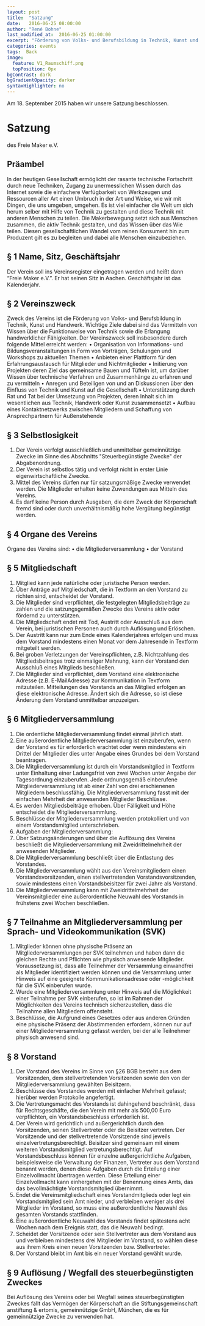 ```yaml
---
layout: post
title:  "Satzung"
date:   2016-06-25 08:00:00
author: "René Bohne"
last_modified_at:  2016-06-25 01:00:00
excerpt: "Förderung von Volks- und Berufsbildung in Technik, Kunst und Handwerk"
categories: events
tags:  Back
image:
  feature: V1_Raumschiff.png
  topPosition: 0px
bgContrast: dark
bgGradientOpacity: darker
syntaxHighlighter: no
---
```

Am 18. September 2015 haben wir unsere Satzung beschlossen.

<div class="img img--fullContainer img--14xLeading" style="background-image: url({{ site.baseurl_featured_img }}V1_Raumschiff.png);"></div>

# Satzung
des Freie Maker e.V.

## Präambel
In der heutigen Gesellschaft ermöglicht der rasante technische Fortschritt durch neue Techniken,
Zugang zu unermesslichen Wissen durch das Internet sowie die einfachere Verfügbarkeit von
Werkzeugen und Ressourcen aller Art einen Umbruch in der Art und Weise, wie wir mit Dingen, die
uns umgeben, umgehen. Es ist viel einfacher die Welt um sich herum selber mit Hilfe von Technik
zu gestalten und diese Technik mit anderen Menschen zu teilen. Die Makerbewegung setzt sich aus
Menschen zusammen, die aktiv Technik gestalten, und das Wissen über das Wie teilen. Diesen
gesellschaftlichen Wandel vom reinen Konsument hin zum Produzent gilt es zu begleiten und dabei
alle Menschen einzubeziehen.

## § 1 Name, Sitz, Geschäftsjahr
Der Verein soll ins Vereinsregister eingetragen werden und heißt dann “Freie Maker e.V.”. Er hat
seinen Sitz in Aachen. Geschäftsjahr ist das Kalenderjahr.

## § 2 Vereinszweck
Zweck des Vereins ist die Förderung von Volks- und Berufsbildung in Technik, Kunst und
Handwerk. Wichtige Ziele dabei sind das Vermitteln von Wissen über die Funktionweise von
Technik sowie die Erlangung handwerklicher Fähigkeiten. Der Vereinszweck soll insbesondere
durch folgende Mittel erreicht werden:
• Organisation von Informations- und Bildungsveranstaltungen in Form von Vorträgen,
Schulungen und Workshops zu aktuellen Themen
• Anbieten einer Plattform für den Erfahrungsaustausch für Mitglieder und Nichtmitglieder
• Initierung von Projekten deren Ziel das gemeinsame Bauen und Tüfteln ist, um darüber
Wissen über technische Verfahren und Zusammenhänge zu erfahren und zu vermitteln
• Anregen und Beteiligen von und an Diskussionen über den Einfluss von Technik und Kunst
auf die Gesellschaft
• Unterstützung durch Rat und Tat bei der Umsetzung von Projekten, deren Inhalt sich im
wesentlichen aus Technik, Handwerk oder Kunst zusammensetzt
• Aufbau eines Kontaktnetzwerks zwischen Mitgliedern und Schaffung von Ansprechpartnern
für Außenstehende

## § 3 Selbstlosigkeit
1. Der Verein verfolgt ausschließlich und unmittelbar gemeinnützige Zwecke im Sinne des
Abschnitts "Steuerbegünstigte Zwecke" der Abgabenordnung.
2. Der Verein ist selbstlos tätig und verfolgt nicht in erster Linie eigenwirtschaftliche Zwecke.
3. Mittel des Vereins dürfen nur für satzungsmäßige Zwecke verwendet werden. Die Mitglieder
erhalten keine Zuwendungen aus Mitteln des Vereins.
4. Es darf keine Person durch Ausgaben, die dem Zweck der Körperschaft fremd sind oder
durch unverhältnismäßig hohe Vergütung begünstigt werden.

## § 4 Organe des Vereins
Organe des Vereins sind:
• die Mitgliederversammlung
• der Vorstand

## § 5 Mitgliedschaft
1. Mitglied kann jede natürliche oder juristische Person werden.
2. Über Anträge auf Mitgliedschaft, die in Textform an den Vorstand zu richten sind,
entscheidet der Vorstand.
3. Die Mitglieder sind verpflichtet, die festgelegten Mitgliedsbeiträge zu zahlen und die
satzungsgemäßen Zwecke des Vereins aktiv oder fördernd zu unterstützen.
4. Die Mitgliedschaft endet mit Tod, Austritt oder Ausschluß aus dem Verein, bei juristischen
Personen auch durch Auflösung und Erlöschen.
5. Der Austritt kann nur zum Ende eines Kalenderjahres erfolgen und muss dem Vorstand
mindestens einen Monat vor dem Jahresende in Textform mitgeteilt werden.
6. Bei groben Verletzungen der Vereinspflichten, z.B. Nichtzahlung des Mitgliedsbeitrages
trotz einmaliger Mahnung, kann der Vorstand den Ausschluß eines Mitglieds beschließen.
7. Die Mitglieder sind verpflichtet, dem Vorstand eine elektronische Adresse (z.B. E-MailAdresse) zur Kommunikation in Textform mitzuteilen. Mitteilungen des Vorstands an das
Mitglied erfolgen an diese elektronische Adresse. Ändert sich die Adresse, so ist diese
Änderung dem Vorstand unmittelbar anzuzeigen.

## § 6 Mitgliederversammlung
1. Die ordentliche Mitgliederversammlung findet einmal jährlich statt.
2. Eine außerordentliche Mitgliederversammlung ist einzuberufen, wenn der Vorstand es für
erforderlich erachtet oder wenn mindestens ein Drittel der Mitglieder dies unter Angabe
eines Grundes bei dem Vorstand beantragen.
3. Die Mitgliederversammlung ist durch ein Vorstandsmitglied in Textform unter Einhaltung
einer Ladungsfrist von zwei Wochen unter Angabe der Tagesordnung einzuberufen. Jede
ordnungsgemäß einberufene Mitgliederversammlung ist ab einer Zahl von drei erschienenen
Mitgliedern beschlussfähig. Die Mitgliederversammlung fasst mit der einfachen Mehrheit
der anwesenden Mitglieder Beschlüsse.
4. Es werden Mitgliedsbeiträge erhoben. Über Fälligkeit und Höhe entscheidet die
Mitgliederversammlung.
5. Beschlüsse der Mitgliederversammlung werden protokolliert und von einem
Vorstandsmitglied unterschrieben.
6. Aufgaben der Mitgliederversammlung:
1. Über Satzungsänderungen und über die Auflösung des Vereins beschließt die
Mitgliederversammlung mit Zweidrittelmehrheit der anwesenden Mitglieder.
2. Die Mitgliederversammlung beschließt über die Entlastung des Vorstandes.
3. Die Mitgliederversammlung wählt aus den Vereinsmitgliedern einen
Vorstandsvorsitzenden, einen stellvertretenden Vorstandsvorsitzenden, sowie
mindestens einen Vorstandsbeisitzer für zwei Jahre als Vorstand.
4. Die Mitgliederversammlung kann mit Zweidrittelmehrheit der Vereinsmitglieder eine
außerordentliche Neuwahl des Vorstands in frühstens zwei Wochen beschließen.

## § 7 Teilnahme an Mitgliederversammlung per Sprach- und Videokommunikation (SVK)
1. Mitglieder können ohne physische Präsenz an Mitgliederversammlungen per SVK
teilnehmen und haben dann die gleichen Rechte und Pflichten wie physisch anwesende
Mitglieder. Voraussetzung ist, dass alle Teilnehmer der Versammlung einwandfrei als
Mitglieder identifiziert werden können und die Versammlung unter Hinweis auf eine
geeignete Kommunikationsadresse oder -möglichkeit für die SVK einberufen wurde.
2. Wurde eine Mitgliederversammlung unter Hinweis auf die Möglichkeit einer Teilnahme per
SVK einberufen, so ist im Rahmen der Möglichkeiten des Vereins technisch sicherzustellen,
dass die Teilnahme allen Mitgliedern offensteht.
3. Beschlüsse, die Aufgrund eines Gesetzes oder aus anderen Gründen eine physische Präsenz
der Abstimmenden erfordern, können nur auf einer Mitgliederversammlung gefasst werden,
bei der alle Teilnehmer physisch anwesend sind.

## § 8 Vorstand
1. Der Vorstand des Vereins im Sinne von §26 BGB besteht aus dem Vorsitzenden, dem
stellvertretenden Vorsitzenden sowie den von der Mitgliederversammlung gewählten
Beisitzern.
2. Beschlüsse des Vorstandes werden mit einfacher Mehrheit gefasst; hierüber werden
Protokolle angefertigt.
3. Die Vertretungsmacht des Vorstands ist dahingehend beschränkt, dass für Rechtsgeschäfte,
die den Verein mit mehr als 500,00 Euro verpflichten, ein Vorstandsbeschluss erforderlich
ist.
4. Der Verein wird gerichtlich und außergerichtlich durch den Vorsitzenden, seinen
Stellvertreter oder die Beisitzer vertreten. Der Vorsitzende und der stellvertretende
Vorsitzende sind jeweils einzelvertretungsberechtigt. Beisitzer sind gemeinsam mit einem
weiteren Vorstandsmitglied vertretungsberechtigt. Auf Vorstandsbeschluss können für
einzelne außergerichtliche Aufgaben, beispielsweise die Verwaltung der Finanzen, Vertreter
aus dem Vorstand benannt werden, denen diese Aufgaben durch die Erteilung einer
Einzelvollmacht übertragen werden. Diese Erteilung einer Einzelvollmacht kann
einhergehen mit der Benennung eines Amts, das das bevollmächtigte Vorstandsmitglied
übernimmt.
5. Endet die Vereinsmitgliedschaft eines Vorstandmitglieds oder legt ein Vorstandsmitglied sein
Amt nieder, und verbleiben weniger als drei Mitglieder im Vorstand, so muss eine
außerordentliche Neuwahl des gesamten Vorstands stattfinden.
6. Eine außerordentliche Neuwahl des Vorstands findet spätestens acht Wochen nach dem
Ereignis statt, das die Neuwahl bedingt.
7. Scheidet der Vorsitzende oder sein Stellvertreter aus dem Vorstand aus und verbleiben
mindestens drei Mitglieder im Vorstand, so wählen diese aus ihrem Kreis einen neuen
Vorsitzenden bzw. Stellvertreter.
8. Der Vorstand bleibt im Amt bis ein neuer Vorstand gewählt wurde.

## § 9 Auflösung / Wegfall des steuerbegünstigten Zweckes
Bei Auflösung des Vereins oder bei Wegfall seines steuerbegünstigten Zweckes fällt das Vermögen
der Körperschaft an die Stiftungsgemeinschaft anstiftung & ertomis, gemeinnützige GmbH,
München, die es für gemeinnützige Zwecke zu verwenden hat.
